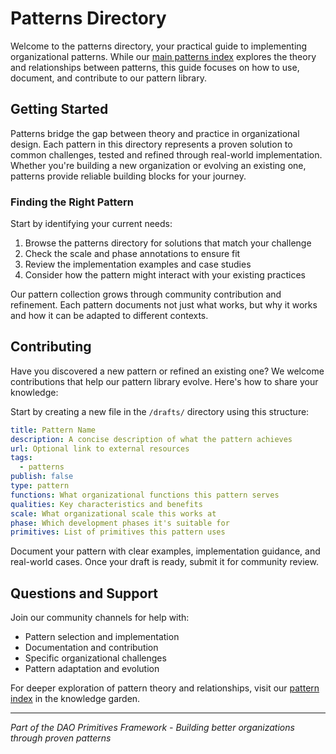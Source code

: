 # Patterns Directory

Welcome to the patterns directory, your practical guide to implementing organizational patterns. While our [main patterns index](notes/patterns/patterns.md) explores the theory and relationships between patterns, this guide focuses on how to use, document, and contribute to our pattern library.

## Getting Started

Patterns bridge the gap between theory and practice in organizational design. Each pattern in this directory represents a proven solution to common challenges, tested and refined through real-world implementation. Whether you're building a new organization or evolving an existing one, patterns provide reliable building blocks for your journey.

### Finding the Right Pattern

Start by identifying your current needs:
1. Browse the patterns directory for solutions that match your challenge
2. Check the scale and phase annotations to ensure fit
3. Review the implementation examples and case studies
4. Consider how the pattern might interact with your existing practices

Our pattern collection grows through community contribution and refinement. Each pattern documents not just what works, but why it works and how it can be adapted to different contexts.

## Contributing

Have you discovered a new pattern or refined an existing one? We welcome contributions that help our pattern library evolve. Here's how to share your knowledge:

Start by creating a new file in the `/drafts/` directory using this structure:

```yaml
title: Pattern Name
description: A concise description of what the pattern achieves
url: Optional link to external resources
tags:
  - patterns
publish: false
type: pattern
functions: What organizational functions this pattern serves
qualities: Key characteristics and benefits
scale: What organizational scale this works at
phase: Which development phases it's suitable for
primitives: List of primitives this pattern uses
```

Document your pattern with clear examples, implementation guidance, and real-world cases. Once your draft is ready, submit it for community review.

## Questions and Support

Join our community channels for help with:
- Pattern selection and implementation
- Documentation and contribution
- Specific organizational challenges
- Pattern adaptation and evolution

For deeper exploration of pattern theory and relationships, visit our [pattern index](notes/patterns/patterns.md) in the knowledge garden.

---

*Part of the DAO Primitives Framework - Building better organizations through proven patterns*